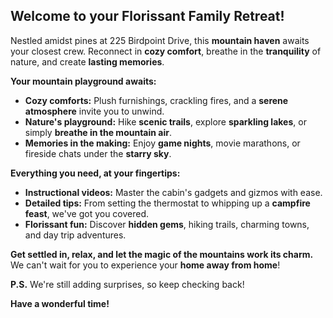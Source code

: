 ## Welcome to your Florissant Family Retreat!

Nestled amidst pines at 225 Birdpoint Drive, this **mountain haven** awaits your closest crew. Reconnect in **cozy comfort**, breathe in the **tranquility** of nature, and create **lasting memories**.

**Your mountain playground awaits:**

* **Cozy comforts:** Plush furnishings, crackling fires, and a **serene atmosphere** invite you to unwind.
* **Nature's playground:** Hike **scenic trails**, explore **sparkling lakes**, or simply **breathe in the mountain air**.
* **Memories in the making:** Enjoy **game nights**, movie marathons, or fireside chats under the **starry sky**.

**Everything you need, at your fingertips:**

* **Instructional videos:** Master the cabin's gadgets and gizmos with ease.
* **Detailed tips:** From setting the thermostat to whipping up a **campfire feast**, we've got you covered.
* **Florissant fun:** Discover **hidden gems**, hiking trails, charming towns, and day trip adventures.

**Get settled in, relax, and let the magic of the mountains work its charm.** We can't wait for you to experience your **home away from home**!

**P.S.** We're still adding surprises, so keep checking back!

**Have a wonderful time!**
